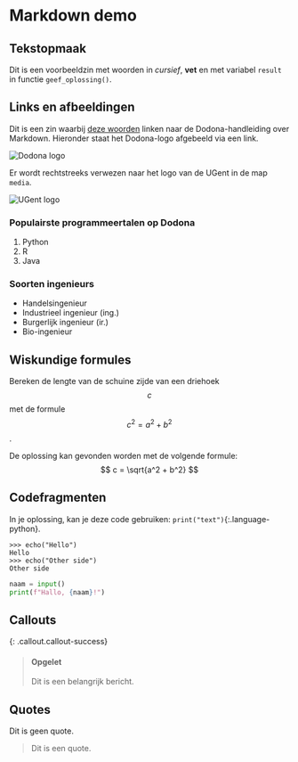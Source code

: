 # Markdown demo

## Tekstopmaak

Dit is een voorbeeldzin met woorden in *cursief*, **vet** en met variabel `result` in functie `geef_oplossing()`.

## Links en afbeeldingen

Dit is een zin waarbij [deze woorden](https://docs.dodona.be/nl/references/exercise-description/) linken naar de Dodona-handleiding over Markdown.
Hieronder staat het Dodona-logo afgebeeld via een link.

![Dodona logo](https://dodona.be/icon.png)

Er wordt rechtstreeks verwezen naar het logo van de UGent in de map `media`.

![UGent logo](media/logo_UGent.png)

### Populairste programmeertalen op Dodona

1. Python
2. R
3. Java

### Soorten ingenieurs

* Handelsingenieur
* Industrieel ingenieur (ing.)
* Burgerlijk ingenieur (ir.)
* Bio-ingenieur

## Wiskundige formules

Bereken de lengte van de schuine zijde van een driehoek $$c$$ met de formule $$c^2 = a^2 + b^2$$.

De oplossing kan gevonden worden met de volgende formule:
$$
c = \sqrt{a^2 + b^2}
$$

## Codefragmenten

In je oplossing, kan je deze code gebruiken: `print("text")`{:.language-python}.

```console?lang=python&prompt=>>>
>>> echo("Hello")
Hello
>>> echo("Other side")
Other side
```

```python
naam = input()
print(f"Hallo, {naam}!")
```

## Callouts

{: .callout.callout-success}
> #### Opgelet
> Dit is een belangrijk bericht.

## Quotes

Dit is geen quote.

> Dit is een quote.
